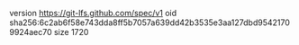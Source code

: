 version https://git-lfs.github.com/spec/v1
oid sha256:6c2ab6f58e743dda8ff5b7057a639dd42b3535e3aa127dbd95421709924aec70
size 1720
